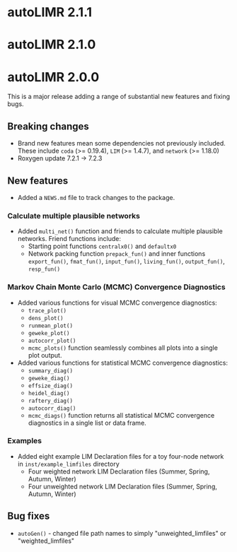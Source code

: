 # autoLIMR 2.1.1

# autoLIMR 2.1.0

# autoLIMR 2.0.0

This is a major release adding a range of substantial new features and fixing
bugs.

## Breaking changes

* Brand new features mean some dependencies not previously included. These
include `coda` (>= 0.19.4), `LIM` (>= 1.4.7), and `network` (>= 1.18.0)
* Roxygen update 7.2.1 -> 7.2.3


## New features

* Added a `NEWS.md` file to track changes to the package.

### Calculate multiple plausible networks

* Added `multi_net()` function and friends to calculate multiple plausible networks. Friend functions include:
  + Starting point functions `centralx0()` and `defaultx0`
  + Network packing function `prepack_fun()` and inner functions `export_fun()`,
  `fmat_fun()`, `input_fun()`, `living_fun()`, `output_fun()`, `resp_fun()`
  
### Markov Chain Monte Carlo (MCMC) Convergence Diagnostics

* Added various functions for visual MCMC convergence diagnostics:
  + `trace_plot()`
  + `dens_plot()`
  + `runmean_plot()`
  + `geweke_plot()`
  + `autocorr_plot()`
  + `mcmc_plots()` function seamlessly combines all plots into
  a single plot output.
* Added various functions for statistical MCMC convergence diagnostics:
  + `summary_diag()`
  + `geweke_diag()`
  + `effsize_diag()`
  + `heidel_diag()`
  + `raftery_diag()`
  + `autocorr_diag()`
  + `mcmc_diags()` function returns all statistical MCMC convergence diagnostics
  in a single list or data frame.
  
### Examples

* Added eight example LIM Declaration files for a toy four-node network in 
`inst/example_limfiles` directory
  + Four weighted network LIM Declaration files (Summer, Spring, Autumn, Winter)
  + Four unweighted network LIM Declaration files (Summer, Spring, Autumn, Winter)

## Bug fixes

* `autoGen()` - changed file path names to simply "unweighted_limfiles" or
"weighted_limfiles"


